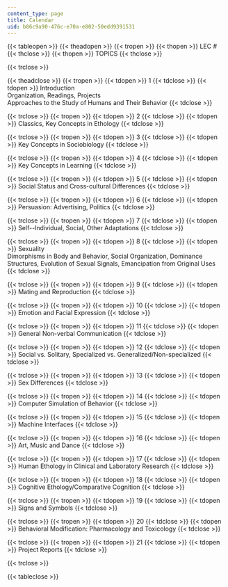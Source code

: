 ```yaml
---
content_type: page
title: Calendar
uid: b86c9a90-476c-e70a-e802-50edd9391531
---
```


{{< tableopen >}}
{{< theadopen >}}
{{< tropen >}}
{{< thopen >}}
LEC #
{{< thclose >}}
{{< thopen >}}
TOPICS
{{< thclose >}}

{{< trclose >}}

{{< theadclose >}}
{{< tropen >}}
{{< tdopen >}}
1
{{< tdclose >}}
{{< tdopen >}}
Introduction  
Organization, Readings, Projects  
Approaches to the Study of Humans and Their Behavior
{{< tdclose >}}

{{< trclose >}}
{{< tropen >}}
{{< tdopen >}}
2
{{< tdclose >}}
{{< tdopen >}}
Classics, Key Concepts in Ethology
{{< tdclose >}}

{{< trclose >}}
{{< tropen >}}
{{< tdopen >}}
3
{{< tdclose >}}
{{< tdopen >}}
Key Concepts in Sociobiology
{{< tdclose >}}

{{< trclose >}}
{{< tropen >}}
{{< tdopen >}}
4
{{< tdclose >}}
{{< tdopen >}}
Key Concepts in Learning
{{< tdclose >}}

{{< trclose >}}
{{< tropen >}}
{{< tdopen >}}
5
{{< tdclose >}}
{{< tdopen >}}
Social Status and Cross-cultural Differences
{{< tdclose >}}

{{< trclose >}}
{{< tropen >}}
{{< tdopen >}}
6
{{< tdclose >}}
{{< tdopen >}}
Persuasion: Advertising, Politics
{{< tdclose >}}

{{< trclose >}}
{{< tropen >}}
{{< tdopen >}}
7
{{< tdclose >}}
{{< tdopen >}}
Self--Individual, Social, Other Adaptations
{{< tdclose >}}

{{< trclose >}}
{{< tropen >}}
{{< tdopen >}}
8
{{< tdclose >}}
{{< tdopen >}}
Sexuality  
Dimorphisms in Body and Behavior, Social Organization, Dominance Structures, Evolution of Sexual Signals, Emancipation from Original Uses
{{< tdclose >}}

{{< trclose >}}
{{< tropen >}}
{{< tdopen >}}
9
{{< tdclose >}}
{{< tdopen >}}
Mating and Reproduction
{{< tdclose >}}

{{< trclose >}}
{{< tropen >}}
{{< tdopen >}}
10
{{< tdclose >}}
{{< tdopen >}}
Emotion and Facial Expression
{{< tdclose >}}

{{< trclose >}}
{{< tropen >}}
{{< tdopen >}}
11
{{< tdclose >}}
{{< tdopen >}}
General Non-verbal Communication
{{< tdclose >}}

{{< trclose >}}
{{< tropen >}}
{{< tdopen >}}
12
{{< tdclose >}}
{{< tdopen >}}
Social vs. Solitary, Specialized vs. Generalized/Non-specialized
{{< tdclose >}}

{{< trclose >}}
{{< tropen >}}
{{< tdopen >}}
13
{{< tdclose >}}
{{< tdopen >}}
Sex Differences
{{< tdclose >}}

{{< trclose >}}
{{< tropen >}}
{{< tdopen >}}
14
{{< tdclose >}}
{{< tdopen >}}
Computer Simulation of Behavior
{{< tdclose >}}

{{< trclose >}}
{{< tropen >}}
{{< tdopen >}}
15
{{< tdclose >}}
{{< tdopen >}}
Machine Interfaces
{{< tdclose >}}

{{< trclose >}}
{{< tropen >}}
{{< tdopen >}}
16
{{< tdclose >}}
{{< tdopen >}}
Art, Music and Dance
{{< tdclose >}}

{{< trclose >}}
{{< tropen >}}
{{< tdopen >}}
17
{{< tdclose >}}
{{< tdopen >}}
Human Ethology in Clinical and Laboratory Research
{{< tdclose >}}

{{< trclose >}}
{{< tropen >}}
{{< tdopen >}}
18
{{< tdclose >}}
{{< tdopen >}}
Cognitive Ethology/Comparative Cognition
{{< tdclose >}}

{{< trclose >}}
{{< tropen >}}
{{< tdopen >}}
19
{{< tdclose >}}
{{< tdopen >}}
Signs and Symbols
{{< tdclose >}}

{{< trclose >}}
{{< tropen >}}
{{< tdopen >}}
20
{{< tdclose >}}
{{< tdopen >}}
Behavioral Modification: Pharmacology and Toxicology
{{< tdclose >}}

{{< trclose >}}
{{< tropen >}}
{{< tdopen >}}
21
{{< tdclose >}}
{{< tdopen >}}
Project Reports
{{< tdclose >}}

{{< trclose >}}

{{< tableclose >}}